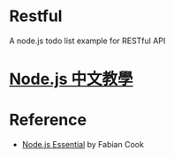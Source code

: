 # Restful
A node.js todo list example for RESTful API

# <a href="https://nodejust.com/node-js-restful-api-tutorial/" title="Node.js 中文教學 RESTful API 待辦事項列表">Node.js 中文教學</a>

# Reference
* <a href="http://www.amazon.com/gp/product/1785284924/ref=as_li_qf_sp_asin_il_tl?ie=UTF8&camp=1789&creative=9325&creativeASIN=1785284924&linkCode=as2&tag=nodjus-20&linkId=SPY56VFUEXXZWDDV" title="Node.js book">Node.js Essential</a> by Fabian Cook
